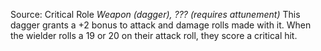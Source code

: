 Source: Critical Role
*Weapon (dagger), ??? (requires attunement)*
This dagger grants a +2 bonus to attack and damage rolls made with it. When the wielder rolls a 19 or 20 on their attack roll, they score a critical hit.